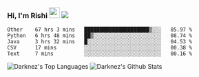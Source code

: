 ### Hi, I'm Rishi <img src="https://media.giphy.com/media/hvRJCLFzcasrR4ia7z/giphy.gif" width="25px" />  <img src="https://img.shields.io/badge/Data Scienctist-Python-blue?style=flat-square" />
<!--START_SECTION:waka-->
```text
Other    67 hrs 3 mins   █████████████████████▒░░░   85.97 % 
Python   6 hrs 48 mins   ██▒░░░░░░░░░░░░░░░░░░░░░░   08.74 % 
Java     3 hrs 32 mins   █░░░░░░░░░░░░░░░░░░░░░░░░   04.53 % 
CSV      17 mins         ░░░░░░░░░░░░░░░░░░░░░░░░░   00.38 % 
Text     7 mins          ░░░░░░░░░░░░░░░░░░░░░░░░░   00.16 % 
```
<!--END_SECTION:waka-->
<p>
<img alt="Darknez's Top Languages" src="https://github-readme-stats.vercel.app/api/top-langs/?username=Darknez07&langs_count=5&theme=tokyonight" />
<img alt="Darknez's Github Stats" src="https://github-readme-stats.vercel.app/api?username=Darknez07&show_icons=true&count_private=true&theme=dark" />
</p>
